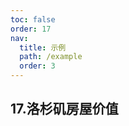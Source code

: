 ```yaml
---
toc: false
order: 17
nav:
  title: 示例
  path: /example
  order: 3
---
```


## 17.洛杉矶房屋价值

<code src= './losAngelesHomes/index.tsx' compact="true" defaultShowCode></code>
